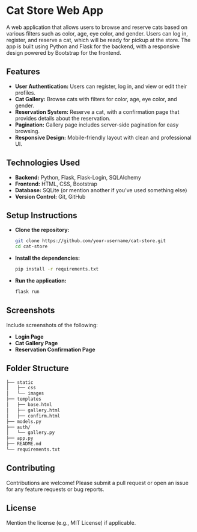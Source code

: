 # Cat Store Web App

A web application that allows users to browse and reserve cats based on various filters such as color, age, eye color, and gender. Users can log in, register, and reserve a cat, which will be ready for pickup at the store. The app is built using Python and Flask for the backend, with a responsive design powered by Bootstrap for the frontend.

## Features

-   **User Authentication:** Users can register, log in, and view or edit their profiles.
-   **Cat Gallery:** Browse cats with filters for color, age, eye color, and gender.
-   **Reservation System:** Reserve a cat, with a confirmation page that provides details about the reservation.
-   **Pagination:** Gallery page includes server-side pagination for easy browsing.
-   **Responsive Design:** Mobile-friendly layout with clean and professional UI.

## Technologies Used

-   **Backend:** Python, Flask, Flask-Login, SQLAlchemy
-   **Frontend:** HTML, CSS, Bootstrap
-   **Database:** SQLite (or mention another if you’ve used something else)
-   **Version Control:** Git, GitHub

## Setup Instructions

-   **Clone the repository:**
    ```bash
    git clone https://github.com/your-username/cat-store.git
    cd cat-store
    ```
-   **Install the dependencies:**
    ```bash
    pip install -r requirements.txt
    ```
-   **Run the application:**
    ```bash
    flask run
    ```

## Screenshots

Include screenshots of the following:

-   **Login Page**
-   **Cat Gallery Page**
-   **Reservation Confirmation Page**

## Folder Structure

```bash
├── static
│   ├── css
│   └── images
├── templates
│   ├── base.html
│   ├── gallery.html
│   ├── confirm.html
├── models.py
├── auth/
│   └── gallery.py
├── app.py
├── README.md
└── requirements.txt
```

## Contributing

Contributions are welcome! Please submit a pull request or open an issue for any feature requests or bug reports.

## License

Mention the license (e.g., MIT License) if applicable.
